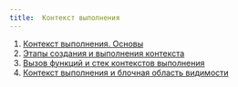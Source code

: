 ```yaml
---
title:  Контекст выполнения
---
```


1. [Контекст выполнения. Основы](/docs/execution_context/exec_context_fundamentals.html)
2. [Этапы создания и выполнения контекста](/docs/execution_context/create_exec_phase.html)
3. [Вызов функций и стек контекстов выполнения](/docs/execution_context/exec_stack.html)
4. [Контекст выполнения и блочная область видимости](/docs/execution_context/block_exec_context.html)
